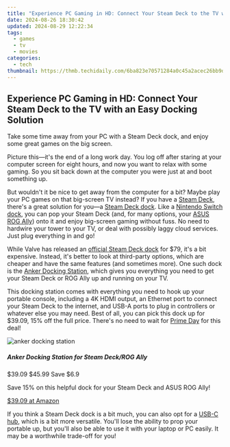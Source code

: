 ```yaml
---
title: "Experience PC Gaming in HD: Connect Your Steam Deck to the TV with an Easy Docking Solution"
date: 2024-08-26 18:30:42
updated: 2024-08-29 12:22:34
tags:
  - games
  - tv
  - movies
categories:
  - tech
thumbnail: https://thmb.techidaily.com/6ba823e70571284a0c45a2acec26bb9d28a4fab8bdde6a1d84cbac37f185e31d.jpg
---
```


## Experience PC Gaming in HD: Connect Your Steam Deck to the TV with an Easy Docking Solution

Take some time away from your PC with a Steam Deck dock, and enjoy some great games on the big screen.

 Picture this—it's the end of a long work day. You log off after staring at your computer screen for eight hours, and now you want to relax with some gaming. So you sit back down at the computer you were just at and boot something up.

 But wouldn't it be nice to get away from the computer for a bit? Maybe play your PC games on that big-screen TV instead? If you have a [Steam Deck](https://review-topics.techidaily.com/in-2024-complete-tutorial-to-use-vpna-to-fake-gps-location-on-vivo-x100-drfone-by-drfone-virtual-android/), there's a great solution for you—a [Steam Deck dock](https://eaxpv-info.techidaily.com/updated-in-2024-beginners-guide-how-to-create-a-youtube-channel-and-make-money/). Like a [Nintendo Switch dock](https://fox-cloud.techidaily.com/new-2024-approved-hook-creating-headline-helper/), you can pop your Steam Deck (and, for many options, your [ASUS ROG Ally](https://some-guidance.techidaily.com/2024-approved-streamline-and-shine-the-top-5-video-quality-tools/)) onto it and enjoy big-screen gaming without fuss. No need to hardwire your tower to your TV, or deal with possibly laggy cloud services. Just plug everything in and go!

 While Valve has released an [official Steam Deck dock](https://store.steampowered.com/steamdeckdock) for $79, it's a bit expensive. Instead, it's better to look at third-party options, which are cheaper and have the same features (and sometimes more). One such dock is the [Anker Docking Station](https://www.amazon.com/gp/product/B0CS6BWL4Q?tag=hotoge-20&ascsubtag=UUhtgUeUpU2003865&asc%5Frefurl=https%3A%2F%2Fwww.howtogeek.com%2Fplay-pc-games-on-the-big-screen-with-a-steam-deck-dock%2F&asc%5Fcampaign=Affiliate), which gives you everything you need to get your Steam Deck or ROG Ally up and running on your TV.

 This docking station comes with everything you need to hook up your portable console, including a 4K HDMI output, an Ethernet port to connect your Steam Deck to the internet, and USB-A ports to plug in controllers or whatever else you may need. Best of all, you can pick this dock up for $39.09, 15% off the full price. There's no need to wait for [Prime Day](https://ios-unlock.techidaily.com/in-2024-how-to-unlock-iphone-6-plus-passcode-screen-by-drfone-ios/) for this deal!

![anker docking station](https://static1.howtogeekimages.com/wordpress/wp-content/uploads/2024/06/anker-docking-station.png) 

#####  Anker Docking Station for Steam Deck/ROG Ally

$39.09 $45.99 Save $6.9 

Save 15% on this helpful dock for your Steam Deck and ASUS ROG Ally!

[$39.09 at Amazon](https://www.amazon.com/gp/product/B0CS6BWL4Q?tag=hotoge-20&ascsubtag=UUhtgUeUpU2003865&asc%5Frefurl=https%3A%2F%2Fwww.howtogeek.com%2Fplay-pc-games-on-the-big-screen-with-a-steam-deck-dock%2F&asc%5Fcampaign=Affiliate) 

 If you think a Steam Deck dock is a bit much, you can also opt for a [USB-C hub](https://extra-approaches.techidaily.com/2024-approved-joint-venture-campaigns-for-brands-on-video-platforms/), which is a bit more versatile. You'll lose the ability to prop your portable up, but you'll also be able to use it with your laptop or PC easily. It may be a worthwhile trade-off for you!

<ins class="adsbygoogle"
     style="display:block"
     data-ad-format="autorelaxed"
     data-ad-client="ca-pub-7571918770474297"
     data-ad-slot="1223367746"></ins>



<ins class="adsbygoogle"
     style="display:block"
     data-ad-client="ca-pub-7571918770474297"
     data-ad-slot="8358498916"
     data-ad-format="auto"
     data-full-width-responsive="true"></ins>
